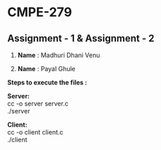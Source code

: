 # CMPE-279

## Assignment - 1 & Assignment - 2
1) **Name** : Madhuri Dhani Venu<br/>
  
2)  **Name** : Payal Ghule<br/>
   
   
 **Steps to execute the files :**<br/>
 
 **Server:** <br/>
 cc -o server server.c <br/>
./server  <br/>

**Client:** <br/>
 cc -o client client.c <br/>
./client 

